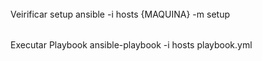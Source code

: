 ######
Veirificar setup
ansible -i hosts {MAQUINA} -m setup  
######
Executar Playbook
ansible-playbook -i hosts playbook.yml  
######